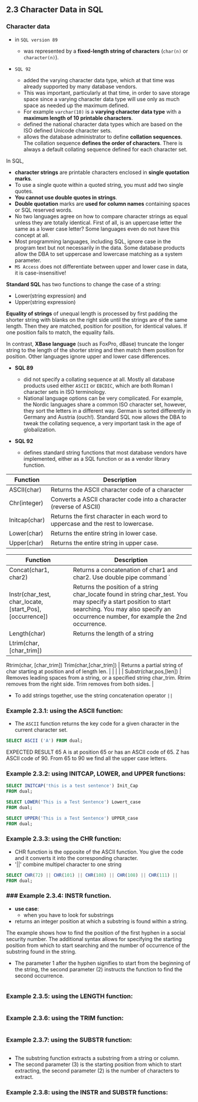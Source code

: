 ## 2.3 Character Data in SQL

### Character data 
* in `SQL version 89` 
  * was represented by a **fixed-length string of characters** (`char(n)` or `character(n)`). 

* `SQL 92` 
  * added the varying character data type, which at that time was already supported by many database vendors. 
  * This was important, particularly at that time, in order to save storage space since a varying character data type will use only as much space as needed up the maximum defined. 
  * For example `varchar(10)` is a **varying character data type** with a **maximum length of 10 printable characters**. 
  * defined the national character data types which are based on the ISO defined Unicode character sets. 
  * allows the database administrator to define **collation sequences**. The collation sequence **defines the order of characters**. There is always a default collating sequence defined for each character set.

In SQL, 
* **character strings** are printable characters enclosed in **single quotation marks**. 
* To use a single quote within a quoted string, you must add two single quotes. 
* **You cannot use double quotes in strings**. 
* **Double quotation** marks are **used for column names** containing spaces or SQL reserved words.
* No two languages agree on how to compare character strings as equal unless they are totally identical. First of all, is an uppercase letter the same as a lower case letter? Some languages even do not have this concept at all. 
* Most programming languages, including SQL, ignore case in the program text but not necessarily in the data. Some database products allow the DBA to set uppercase and lowercase matching as a system parameter. 
* `MS Access` does not differentiate between upper and lower case in data, it is case-insensitive!

**Standard SQL** has two functions to change the case of a string:
* Lower(string expression) and 
* Upper(string expression)

**Equality of strings** of unequal length is processed by first padding the shorter string with blanks on the right side until the strings are of the same length. Then they are matched, position for position, for identical values. If one position fails to match, the equality fails.

In contrast, **XBase language** (such as FoxPro, dBase) truncate the longer string to the length of the shorter string and then match them position for position. Other languages ignore upper and lower case differences.

* **SQL 89** 
  * did not specify a collating sequence at all. Mostly all database products used either `ASCII` or `EBCDIC`, which are both Roman I character sets in ISO terminology. 
  * National language options can be very complicated. For example, the Nordic languages share a common ISO character set, however, they sort the letters in a different way. German is sorted differently in Germany and Austria (ouch!). Standard SQL now allows the DBA to tweak the collating sequence, a very important task in the age of globalization.

* **SQL 92** 
  * defines standard string functions that most database vendors have implemented, either as a SQL function or as a vendor library function. 


| Function  | Description |
|--------------|----------|
| ASCII(char) | Returns the ASCII character code of a character  | 
| Chr(integer)   | Converts a ASCII character code into a character (reverse of ASCII)  | 
| Initcap(char)   | Returns the first character in each word to uppercase and the rest to lowercase.  | 
| Lower(char)   | Returns the entire string in lower case.  |    
| Upper(char)   | Returns the entire string in upper case.  | 

| Function  | Description |
|--------------|----------|  
| Concat(char1, char2)   | Returns a concatenation of char1 and char2. Use double pipe command `||`  | 
| Instr(char_test, char_locate, [start_Pos], [occurrence])   | Returns the position of a string char_locate found in string char_test. You may specify a start position to start searching. You may also specify an occurrence number, for example the 2nd occurrence.   |    
| Length(char)   | Returns the length of a string  | 
| Ltrim(char, [char_trim])
Rtrim(char, [char_trim])
Trim(char,[char_trim])   | Returns a partial string of char starting at position and of length len.  | 
|    |   | 
| Substr(char,pos,[len])   | Removes leading spaces from a string, or a specified string char_trim. Rtrim removes from the right side. Trim removes from both sides.  |

* To add strings together, use the string concatenation operator `||`

### Example 2.3.1: using the ASCII function: 

* The `ASCII` function returns the key code for a given character in the current character set.

```SQL
SELECT ASCII ('A') FROM dual;
```
EXPECTED RESULT
65
A is at position 65 or has an ASCII code of 65.
Z has ASCII code of 90.
From 65 to 90 we find all the upper case letters. 

### Example 2.3.2: using **INITCAP**, **LOWER**, and **UPPER** functions:

```SQL
SELECT INITCAP('this is a test sentence') Init_Cap 
FROM dual;

SELECT LOWER('This is a Test Sentence') Lowert_case 
FROM dual;

SELECT UPPER('This is a Test Sentence') UPPER_case 
FROM dual;
```

### Example 2.3.3: using the CHR function: 

* CHR function is the opposite of the ASCII function. You give the code and it converts it into the corresponding character. 
* '||' combine multipel character to one string


```SQL
SELECT CHR(72) || CHR(101) || CHR(108) || CHR(108) || CHR(111) || 
FROM dual;
```

### ### Example 2.3.4: **INSTR** function. 

* **use case**: 
  * when you have to look for substrings
* returns an integer position at which a substring is found within a string. 

The example shows how to find the position of the first hyphen in a social security number. The additional syntax allows for specifying the starting position from which to start searching and the number of occurrence of the substring found in the string. 
* The parameter 1 after the hyphen signifies to start from the beginning of the string, the second parameter (2) instructs the function to find the second occurrence.

```SQL

```

### Example 2.3.5: using the **LENGTH** function: 

```SQL

```





### Example 2.3.6: using the **TRIM** function: 

```SQL

```

### Example 2.3.7: using the **SUBSTR** function:

```SQL

```

* The substring function extracts a substring from a string or column. 
* The second parameter (3) is the starting position from which to start extracting, the second parameter (2) is the number of characters to extract.





### Example 2.3.8: using the **INSTR** and **SUBSTR** functions: 

```SQL

```